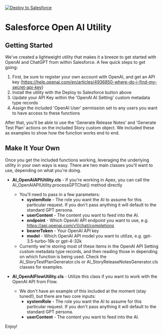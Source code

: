 <a href="https://githubsfdeploy.herokuapp.com?owner=10KAdvisors&repo=SalesforceOpenAIUtility&ref=main" target='_blank'>
  <img alt="Deploy to Salesforce"
       src="https://raw.githubusercontent.com/afawcett/githubsfdeploy/master/deploy.png">
</a>

# Salesforce Open AI Utility

## Getting Started

We've created a lightweight utility that makes it a breeze to get started with OpenAI and ChatGPT from within Salesforce. A few quick steps to get going:

1. First, be sure to register your own account with OpenAI, and get an API key (https://help.openai.com/en/articles/4936850-where-do-i-find-my-secret-api-key)
2. Install the utility with the Deploy to Salesforce button above
3. Update your API Key within the 'OpenAI AI Setting' custom metadata type records
4. Assign the included 'OpenAI User' permission set to any users you want to have access to these functions

After that, you'll be able to use the 'Generate Release Notes' and 'Generate Test Plan' actions on the included Story custom object. We included these as examples to show how the function works end to end.

## Make It Your Own

Once you get the included functions working, leveraging the underlying utility in your own ways is easy. There are two main classes you'll want to use, depending on what you're doing.

- **AI_OpenAIAPIUtility.cls** - If you're working in Apex, you can call the AI_OpenAIAPIUtility.processGPTChat() method directly
  - You'll need to pass in a few parameters:
    - **systemRole** - The role you want the AI to assume for this particular request. If you don't pass anything it will default to the standard GPT persona.
    - **userContent** - The content you want to feed into the AI.
    - **endpoint** - Which OpenAI API endpoint you want to use, e.g. https://api.openai.com/v1/chat/completions
    - **bearerToken** - Your OpenAI API key
    - **model** - Which OpenAI API model you want to utilize, e.g. gpt-3.5-turbo-16k or gpt-4-32k
  - Currently we're storing most of these items in the OpenAI API Setting custom metadata type records, and then reading those in depending on which function is being used. Check the AI_StoryTestPlanGenerator.cls or AI_StoryReleaseNotesGenerator.cls classes for examples.
 
- **AI_OpenAIFlowUtility.cls** - Utilize this class if you want to work with the OpenAI API from Flow.
  - We don't have an example of this included at the moment (stay tuned!), but there are two core inputs:
    - **systemRole** - The role you want the AI to assume for this particular request. If you don't pass anything it will default to the standard GPT persona.
    - **userContent** - The content you want to feed into the AI.
   
Enjoy!
